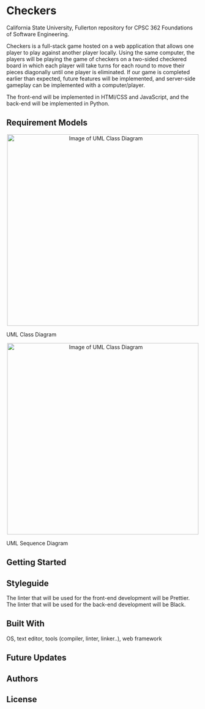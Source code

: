 # Checkers

California State University, Fullerton repository for CPSC 362 Foundations of Software Engineering.

Checkers is a full-stack game hosted on a web application that allows one player to play against another player locally. Using the same computer, the players will be playing the game of checkers on a two-sided checkered board in which each player will take turns for each round to move their pieces diagonally until one player is eliminated. If our game is completed earlier than expected, future features will be implemented, and server-side gameplay can be implemented with a computer/player.

The front-end will be implemented in HTMl/CSS and JavaScript, and the back-end will be implemented in Python.

## Requirement Models
<p align="center">
  <img width="500" alt="Image of UML Class Diagram" src="https://cdn.discordapp.com/attachments/1330299146166472717/1343767568925855824/uml1.PNG?ex=67be7892&is=67bd2712&hm=6aab3ef4632c1f1bdcf9901c7dc9d013e3ff7eff2d98da4285d9549c04845cdc&">
  <figcaption>UML Class Diagram</figcaption>
</p>

<p align="center">
  <img width="500" alt="Image of UML Class Diagram" src="https://cdn.discordapp.com/attachments/1330299146166472717/1343869288712507413/image.png?ex=67bed74e&is=67bd85ce&hm=b7a28688a8e8ce49667815161150e68fa16b955eab36bc4b3d657e39f2ea16f0&">
  <figcaption>UML Sequence Diagram</figcaption>
</p>

## Getting Started

## Styleguide

The linter that will be used for the front-end development will be Prettier.
The linter that will be used for the back-end development will be Black.

## Built With

OS, text editor, tools (compiler, linter, linker..), web framework

## Future Updates

## Authors

## License
